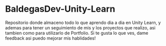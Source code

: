 # BaldegasDev-Unity-Learn
 Repositorio donde almaceno todo lo que aprendo dia a dia en Unity Learn, y ademas para tener un seguimiento de mis y los proyectos que realizo, asi tambien como para utilizarlo de Portfolio. Si te gusta lo que ves, dame feedback asi puedo mejorar mis hablidades!
